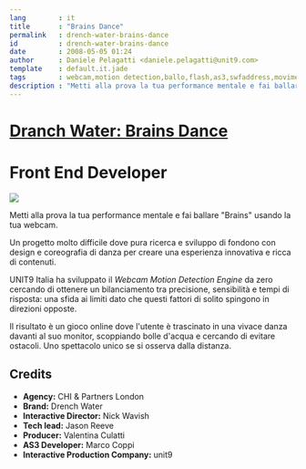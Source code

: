 ```yaml
---
lang        : it
title       : "Brains Dance"
permalink   : drench-water-brains-dance
id          : drench-water-brains-dance
date        : 2008-05-05 01:24
author      : Daniele Pelagatti <daniele.pelagatti@unit9.com>
template    : default.it.jade
tags        : webcam,motion detection,ballo,flash,as3,swfaddress,movimento
description : "Metti alla prova la tua performance mentale e fai ballare Brains usando la tua webcam."
---
```

# [Dranch Water: Brains Dance](http://www.unit9.com/drenchwater/) #
# Front End Developer #

[![](#{base}img/drench_big.jpg)](http://www.unit9.com/drenchwater/) 

Metti alla prova la tua performance mentale e fai ballare "Brains" usando la tua webcam. 

Un progetto molto difficile dove pura ricerca e sviluppo di fondono con design e coreografia di danza per creare una esperienza innovativa e ricca di contenuti.

UNIT9 Italia ha sviluppato il _Webcam Motion Detection Engine_ da zero cercando di ottenere un bilanciamento tra precisione, sensibilità e tempi di risposta: una sfida ai limiti dato che questi fattori di solito spingono in direzioni opposte.

Il risultato è un gioco online dove l'utente è trascinato in una vivace danza davanti al suo monitor, scoppiando bolle d'acqua e cercando di evitare ostacoli. Uno spettacolo unico se si osserva dalla distanza.

## Credits ##

 * **Agency:** CHI & Partners London 
 * **Brand:** Drench Water 
 * **Interactive Director:** Nick Wavish 
 * **Tech lead:** Jason Reeve 
 * **Producer:** Valentina Culatti 
 * **AS3 Developer:** Marco Coppi
 * **Interactive Production Company:** unit9

